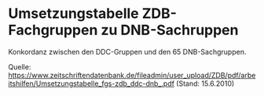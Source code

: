# Umsetzungstabelle ZDB-Fachgruppen zu DNB-Sachruppen

Konkordanz zwischen den DDC-Gruppen und den 65 DNB-Sachgruppen.

Quelle: <https://www.zeitschriftendatenbank.de/fileadmin/user_upload/ZDB/pdf/arbeitshilfen/Umsetzungstabelle_fgs-zdb_ddc-dnb_.pdf> (Stand: 15.6.2010)
